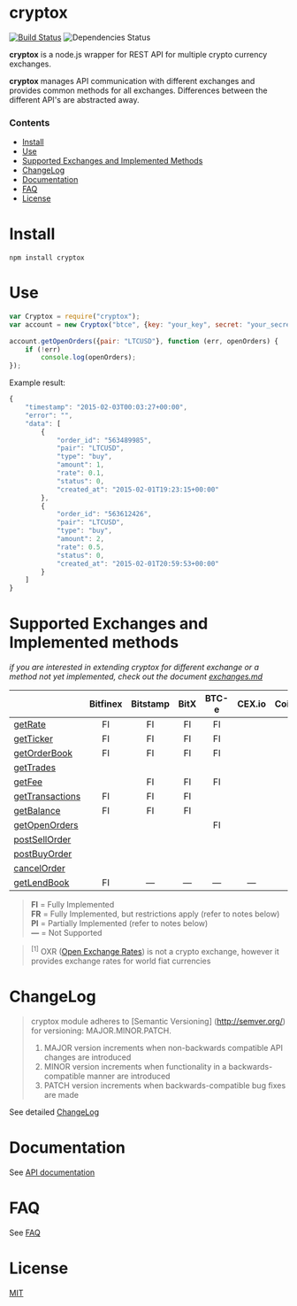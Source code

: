 cryptox
=======
[![Build Status](https://travis-ci.org/dutu/cryptox.svg)](https://travis-ci.org/dutu/cryptox/) ![Dependencies Status](https://david-dm.org/dutu/cryptox.svg)


**cryptox** is a node.js wrapper for REST API for multiple crypto currency exchanges.

**cryptox** manages API communication with different exchanges and  provides common methods for all exchanges. Differences between the different API's are abstracted away.


### Contents
* [Install](#install)
* [Use](#use)
* [Supported Exchanges and Implemented Methods](#supported-exchanges-and-implemented-methods)
* [ChangeLog](#changelog)
* [Documentation](#documentation)
* [FAQ](#faq)
* [License](#license) 



# Install #

    npm install cryptox



# Use #

```js
var Cryptox = require("cryptox");
var account = new Cryptox("btce", {key: "your_key", secret: "your_secret"});
	
account.getOpenOrders({pair: "LTCUSD"}, function (err, openOrders) {
    if (!err)
	    console.log(openOrders);
});
```

Example result:
```js
{
    "timestamp": "2015-02-03T00:03:27+00:00",
    "error": "",
    "data": [
        {
            "order_id": "563489985",
            "pair": "LTCUSD",
            "type": "buy",
            "amount": 1,
            "rate": 0.1,
            "status": 0,
            "created_at": "2015-02-01T19:23:15+00:00"
        },
        {
            "order_id": "563612426",
            "pair": "LTCUSD",
            "type": "buy",
            "amount": 2,
            "rate": 0.5,
            "status": 0,
            "created_at": "2015-02-01T20:59:53+00:00"
        }        
    ]
}
```



# Supported Exchanges and Implemented methods #
*if you are interested in extending cryptox for different exchange or a method not yet implemented, check out the document [exchanges.md](exchanges.md)*

|                                                            |Bitfinex|Bitstamp      |BitX|BTC-e|CEX.io|Coinbase|OXR <sup>[1]</sup>|
|   ---                                                      |  :-:   |  :-:         |:-: | :-: | :-:  |   :-:  |    :-:           |
|[getRate](docs/api_documentation.md#getrate)                |   FI   |   FI         | FI | FI  |      |   FI   |     FI           | 
|[getTicker](docs/api_documentation.md#getticker)            |   FI   |   FI         | FI | FI  |      |   FI   |      —           |
|[getOrderBook](docs/api_documentation.md#getorderbook)      |   FI   |   FI         | FI | FI  |      |   FI   |      —           |
|[getTrades](docs/api_documentation.md#gettrades)            |        |              |    |     |      |   FI   |      —           |
|[getFee](docs/api_documentation.md#getfee)                  |        |   FI         | FI | FI  |      |        |      —           |
|[getTransactions](docs/api_documentation.md#gettransactions)|   FI   |   FI         | FI |     |      |        |      —           |
|[getBalance](docs/api_documentation.md#getbalance)          |   FI   |   FI         | FI |     |      |   FI   |      —           |
|[getOpenOrders](docs/api_documentation.md#getopenorders)    |        |              |    | FI  |      |        |      —           |
|[postSellOrder](docs/api_documentation.md#postsellorder)    |        |              |    |     |      |        |      —           |
|[postBuyOrder](docs/api_documentation.md#postbuyorder)      |        |              |    |     |      |        |      —           |
|[cancelOrder](docs/api_documentation.md#cancelorder)        |        |              |    |     |      |        |      —           |
|[getLendBook](docs/api_documentation.md#getlendbook)        |   FI   |    —         | —  |  —  |  —   |   —    |      —           |

> **FI** = Fully Implemented  
> **FR** = Fully Implemented, but restrictions apply (refer to notes below)  
> **PI** = Partially Implemented (refer to notes below)  
> **—** = Not Supported    

><sup>[1]</sup> OXR ([Open Exchange Rates](https://openexchangerates.org/)) is not a crypto exchange, however it provides exchange rates for world fiat currencies     



# ChangeLog

> cryptox module adheres to [Semantic Versioning] (http://semver.org/) for versioning: MAJOR.MINOR.PATCH.  
> 1. MAJOR version increments when non-backwards compatible API changes are introduced  
> 2. MINOR version increments when functionality in a backwards-compatible manner are introduced  
> 3. PATCH version increments when backwards-compatible bug fixes are made  


See detailed [ChangeLog](CHANGELOG.md)


# Documentation

See [API documentation](docs/api_documentation.md)

# FAQ

See [FAQ](docs/faq.md)

# License #

[MIT](LICENSE)